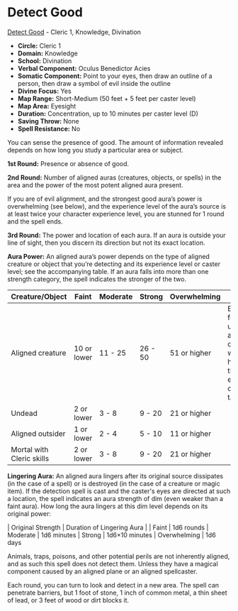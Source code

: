 # Detect Good

[Detect Good](/Magic/D/DetectGood.md) - Cleric 1, Knowledge, Divination

- **Circle:** Cleric 1
- **Domain:** Knowledge
- **School:** Divination
- **Verbal Component:** Oculus Benedictor Acies
- **Somatic Component:** Point to your eyes, then draw an outline of a person, then draw a symbol of evil inside the outline
- **Divine Focus:** Yes
- **Map Range:** Short-Medium (50 feet + 5 feet per caster level)
- **Map Area:** Eyesight
- **Duration:** Concentration, up to 10 minutes per caster level (D)
- **Saving Throw:** None
- **Spell Resistance:** No

You can sense the presence of good. The amount of information revealed depends on how long you study a particular area or subject.

**1st Round:** Presence or absence of good.

**2nd Round:** Number of aligned auras (creatures, objects, or spells) in the area and the power of the most potent aligned aura present.

If you are of evil alignment, and the strongest good aura’s power is overwhelming (see below), and the experience level of the aura’s source is at least twice your character experience level, you are stunned for 1 round and the spell ends.

**3rd Round:** The power and location of each aura. If an aura is outside your line of sight, then you discern its direction but not its exact location.

**Aura Power:** An aligned aura’s power depends on the type of aligned creature or object that you’re detecting and its experience level or caster level; see the accompanying table. If an aura falls into more than one strength category, the spell indicates the stronger of the two.

| Creature/Object | Faint | Moderate | Strong | Overwhelming | Special |
| ---             | ---   | ---      | ---    | ---          | ---     |
| Aligned creature | 10 or lower | 11 - 25 | 26 - 50 | 51 or higher | Except for undead and outsiders, which have their own entries on the table
| Undead | 2 or lower | 3 - 8 | 9 - 20 | 21 or higher
| Aligned outsider | 1 or lower | 2 - 4 | 5 - 10 | 11 or higher
| Mortal with Cleric skills | 2 or lower | 3 - 8 | 9 - 20 | 21 or higher

**Lingering Aura:** An aligned aura lingers after its original source dissipates (in the case of a spell) or is destroyed (in the case of a creature or magic item). If the detection spell is cast and the caster's eyes are directed at such a location, the spell indicates an aura strength of dim (even weaker than a faint aura). How long the aura lingers at this dim level depends on its original power:

| Original Strength | Duration of Lingering Aura |
| Faint | 1d6 rounds
| Moderate | 1d6 minutes
| Strong | 1d6×10 minutes
| Overwhelming | 1d6 days

Animals, traps, poisons, and other potential perils are not inherently aligned, and as such this spell does not detect them. Unless they have a magical component caused by an aligned plane or an aligned spellcaster.

Each round, you can turn to look and detect in a new area. The spell can penetrate barriers, but 1 foot of stone, 1 inch of common metal, a thin sheet of lead, or 3 feet of wood or dirt blocks it.
